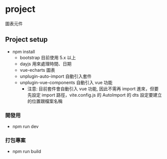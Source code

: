 # project
圖表元件

## Project setup
- npm install
  - bootstrap 目前使用 5.x 以上
  - dayjs 用來處理時間、日期
  - vue-echarts 圖表
  - unplugin-auto-import 自動引入套件
  - unplugin-vue-components 自動引入 vue 功能
    - 注意: 目前套件會自動引入 vue 功能, 因此不需再 import 進來，但要先設定 import 路徑，vite.config.js 的 AutoImport 的 dts 設定要建立的位置跟檔案名稱

### 開發用
- npm run dev

### 打包專案
- npm run build

